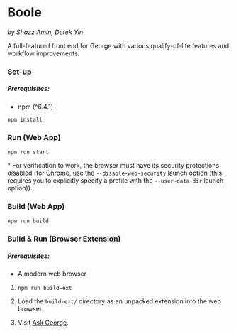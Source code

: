 Boole
=====

*by Shazz Amin, Derek Yin*

A full-featured front end for George with various qualify-of-life features and workflow improvements.

### Set-up
##### Prerequisites:
* npm (^6.4.1)

`npm install`


### Run (Web App)

`npm run start`

\* For verification to work, the browser must have its security protections disabled (for Chrome, use the `--disable-web-security` launch option (this requires you to explicitly specify a profile with the `--user-data-dir` launch option)).


### Build (Web App)

`npm run build`


### Build & Run (Browser Extension)
##### Prerequisites:
* A modern web browser

1. `npm run build-ext`

1. Load the `build-ext/` directory as an unpacked extension into the web browser.

2. Visit [Ask George](https://www.student.cs.uwaterloo.ca/~se212/george/ask-george/).

